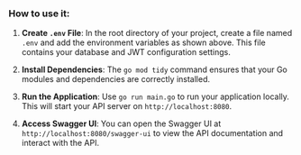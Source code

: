 ### How to use it:

1. **Create `.env` File**: 
   In the root directory of your project, create a file named `.env` and add the environment variables as shown above. This file contains your database and JWT configuration settings.
   
2. **Install Dependencies**:
   The `go mod tidy` command ensures that your Go modules and dependencies are correctly installed.

3. **Run the Application**:
   Use `go run main.go` to run your application locally. This will start your API server on `http://localhost:8080`.

4. **Access Swagger UI**:
   You can open the Swagger UI at `http://localhost:8080/swagger-ui` to view the API documentation and interact with the API.
